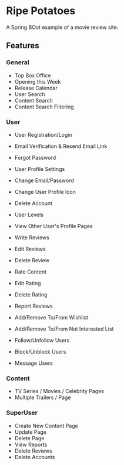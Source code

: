 # Ripe Potatoes #
A Spring BOot example of a movie review site.

## Features
### General
* Top Box Office
* Opening this Week
* Release Calendar
* User Search
* Content Search
* Content Search Filtering
### User
* User Registration/Login
* Email Verification & Resend Email Link
* Forgot Password
* User Profile Settings
* Change Email/Password
* Change User Profile Icon
* Delete Account
* User Levels
* View Other User's Profile Pages

* Write Reviews
* Edit Reviews
* Delete Review

* Rate Content
* Edit Rating
* Delete Rating

* Report Reviews
* Add/Remove To/From Wishlist
* Add/Remove To/From Not Interested List

* Follow/Unfollow Users
* Block/Unblock Users
* Message Users
### Content
* TV Series / Movies / Celebrity Pages
* Multiple Trailers / Page
### SuperUser
* Create New Content Page
* Update Page
* Delete Page
* View Reports
* Delete Reviews
* Delete Accounts
